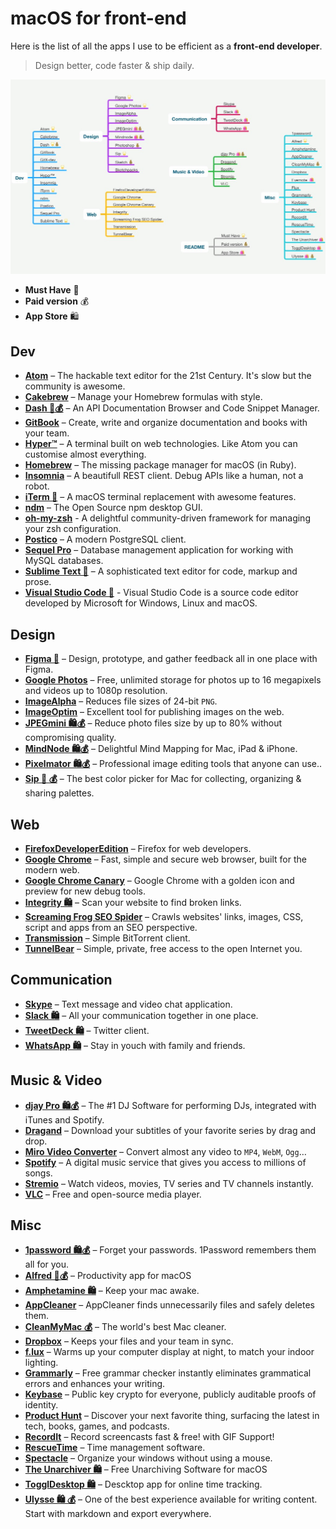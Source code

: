 # macOS for front-end

Here is the list of all the apps I use to be efficient as a __front-end developer__.

> Design better, code faster & ship daily.

[![](macos-front-end.mindnode/QuickLook/Preview.jpg)](http://bit.ly/macos-front-end)

- __Must Have__ 🌟
- __Paid version__ 💰
- __App Store__ 🛍

## Dev

- __[Atom](https://atom.io/)__ – The hackable text editor for the 21st Century. It's slow but the community is awesome.
- __[Cakebrew](https://github.com/brunophilipe/Cakebrew)__ – Manage your Homebrew formulas with style.
- __[Dash 🌟💰](https://kapeli.com/dash)__ – An API Documentation Browser and Code Snippet Manager.
- __[GitBook](https://www.gitbook.com/)__ – Create, write and organize documentation and books with your team.
- __[Hyper™](https://hyper.is/)__ – A terminal built on web technologies. Like Atom you can customise almost everything.
- __[Homebrew](https://brew.sh/)__ – The missing package manager for macOS (in Ruby).
- __[Insomnia](https://insomnia.rest/)__ – A beautifull REST client. Debug APIs like a human, not a robot.
- __[iTerm 🌟](https://www.iterm2.com/)__ – A macOS terminal replacement with awesome features.
- __[ndm](https://720kb.github.io/ndm/)__ – The Open Source npm desktop GUI.
- __[oh-my-zsh](https://github.com/robbyrussell/oh-my-zsh)__ - A delightful community-driven framework for managing your zsh configuration.
- __[Postico](https://eggerapps.at/postico/)__ – A modern PostgreSQL client.
- __[Sequel Pro](https://www.sequelpro.com/)__ – Database management application for working with MySQL databases.
- __[Sublime Text 🌟](https://www.sublimetext.com/)__ – A sophisticated text editor for code, markup and prose.
- __[Visual Studio Code 🌟](https://code.visualstudio.com/Download)__ - Visual Studio Code is a source code editor developed by Microsoft for Windows, Linux and macOS.

## Design

- __[Figma 🌟](https://www.figma.com/downloads/)__ – Design, prototype, and gather feedback all in one place with Figma.
- __[Google Photos](https://photos.google.com/apps)__ – Free, unlimited storage for photos up to 16 megapixels and videos up to 1080p resolution.
- __[ImageAlpha](https://pngmini.com/)__ – Reduces file sizes of 24-bit `PNG`.
- __[ImageOptim](https://imageoptim.com/)__ – Excellent tool for publishing images on the web.
- __[JPEGmini 🛍💰](https://itunes.apple.com/fr/app/jpegmini/id498944723?l=en&mt=12)__ – Reduce photo files size by up to 80% without compromising quality.
- __[MindNode 🛍💰](https://itunes.apple.com/fr/app/mindnode-2-delightful-mind-mapping/id992076693?l=en&mt=12)__ – Delightful Mind Mapping for Mac, iPad & iPhone.
- __[Pixelmator 🛍💰](https://itunes.apple.com/fr/app/pixelmator/id407963104?l=en&mt=12)__ – Professional image editing tools that anyone can use..
- __[Sip 🌟 💰](https://sipapp.io/)__ – The best color picker for Mac for collecting, organizing & sharing palettes.

## Web

- __[FirefoxDeveloperEdition](https://www.mozilla.org/firefox/developer/)__ – Firefox for web developers.
- __[Google Chrome](https://www.google.com/chrome/browser/desktop/index.html)__ – Fast, simple and secure web browser, built for the modern web.
- __[Google Chrome Canary](https://www.google.com/chrome/browser/canary.html)__ – Google Chrome with a golden icon and preview for new debug tools.
- __[Integrity 🛍](https://itunes.apple.com/fr/app/integrity/id513610341?l=en&mt=12)__ – Scan your website to find broken links.
- __[Screaming Frog SEO Spider](https://www.screamingfrog.co.uk/seo-spider/)__ – Crawls websites' links, images, CSS, script and apps from an SEO perspective.
- __[Transmission](https://transmissionbt.com/download/)__ – Simple BitTorrent client.
- __[TunnelBear](https://www.tunnelbear.com/)__ – Simple, private, free access to the open Internet you.

## Communication

- __[Skype](https://www.skype.com)__ – Text message and video chat application.
- __[Slack 🛍](https://itunes.apple.com/fr/app/slack/id803453959?l=en&mt=12)__ – All your communication together in one place.
- __[TweetDeck 🛍](https://itunes.apple.com/fr/app/tweetdeck-by-twitter/id485812721?l=en&mt=12)__ – Twitter client.
- __[WhatsApp 🛍](https://itunes.apple.com/fr/app/whatsapp-desktop/id1147396723?l=en&mt=12)__ – Stay in youch with family and friends.

## Music & Video

- __[djay Pro 🛍💰](https://itunes.apple.com/fr/app/djay-pro/id947578651?l=en&mt=12)__ – The #1 DJ Software for performing DJs, integrated with iTunes and Spotify.
- __[Dragand](http://dragand.watch/)__ – Download your subtitles of your favorite series by drag and drop.
- __[Miro Video Converter](http://www.mirovideoconverter.com/)__ – Convert almost any video to `MP4`, `WebM`, `Ogg`…
- __[Spotify](https://www.spotify.com)__ – A digital music service that gives you access to millions of songs.
- __[Stremio](https://www.strem.io/)__ – Watch videos, movies, TV series and TV channels instantly.
- __[VLC](https://www.videolan.org/vlc/download-macosx.fr.html)__ – Free and open-source media player.

## Misc

- __[1password 🛍💰](https://itunes.apple.com/fr/app/1password-password-manager-and-secure-wallet/id443987910?l=en&mt=12)__ – Forget your passwords. 1Password remembers them all for you.
- __[Alfred 🌟💰](https://www.alfredapp.com/)__ – Productivity app for macOS
- __[Amphetamine 🛍](https://itunes.apple.com/fr/app/amphetamine/id937984704?l=en&mt=12)__ – Keep your mac awake.
- __[AppCleaner](https://freemacsoft.net/appcleaner/)__ – AppCleaner finds unnecessarily files and safely deletes them.
- __[CleanMyMac 💰](https://cleanmymac.com/)__ – The world's best Mac cleaner.
- __[Dropbox](https://www.dropbox.com/downloading)__ – Keeps your files and your team in sync.
- __[f.lux](https://justgetflux.com/)__ – Warms up your computer display at night, to match your indoor lighting.
- __[Grammarly](https://grammarly.com)__ – Free grammar checker instantly eliminates grammatical errors and enhances your writing.
- __[Keybase](https://keybase.io/)__ – Public key crypto for everyone, publicly auditable proofs of identity.
- __[Product Hunt](https://github.com/producthunt/producthunt-osx/)__ – Discover your next favorite thing, surfacing the latest in tech, books, games, and podcasts.
- __[RecordIt](http://recordit.co/)__ – Record screencasts fast & free! with GIF Support!
- __[RescueTime](https://www.rescuetime.com)__ – Time management software.
- __[Spectacle](https://github.com/eczarny/spectacle)__ – Organize your windows without using a mouse.
- __[The Unarchiver 🛍](https://itunes.apple.com/us/app/the-unarchiver/id425424353?mt=12)__ – Free Unarchiving Software for macOS
- __[TogglDesktop 🛍](https://itunes.apple.com/fr/app/toggl-desktop/id957734279?l=en&mt=12)__ – Descktop app for online time tracking.
- __[Ulysse 🛍 💰](https://itunes.apple.com/us/app/ulysses/id1225570693?mt=12)__ – One of the best experience available for writing content. Start with markdown and export everywhere.
